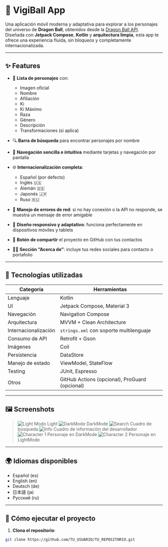 # 🐉 VigiBall App

Una aplicación móvil moderna y adaptativa para explorar a los personajes del universo de **Dragon Ball**, obtenidos desde la [Dragon Ball API]([https://dragonball-api.com/api/](https://web.dragonball-api.com/)).  
Diseñada con **Jetpack Compose**, **Kotlin** y **arquitectura limpia**, esta app te ofrece una experiencia fluida, sin bloqueos y completamente internacionalizada.

---

## ✨ Features

- 📜 **Lista de personajes** con:
  - Imagen oficial
  - Nombre
  - Afiliación
  - Ki
  - Ki Máximo
  - Raza
  - Género
  - Descripción
  - Transformaciones (si aplica)

- 🔍 **Barra de búsqueda** para encontrar personajes por nombre

- 🧭 **Navegación sencilla e intuitiva** mediante tarjetas y navegación por pantalla

- 🌐 **Internacionalización completa**:
  - Español (por defecto)
  - Inglés 🇺🇸
  - Alemán 🇩🇪
  - Japonés 🇯🇵
  - Ruso 🇷🇺

- 🧠 **Manejo de errores de red**: si no hay conexión o la API no responde, se muestra un mensaje de error amigable

- 🎯 **Diseño responsivo y adaptativo**: funciona perfectamente en dispositivos móviles y tablets

- 📲 **Botón de compartir** el proyecto en GitHub con tus contactos

- 🙋‍♂️ **Sección “Acerca de”**: incluye tus redes sociales para contacto o portafolio

---

## 🧪 Tecnologías utilizadas

| Categoría | Herramientas |
|----------|--------------|
| Lenguaje | Kotlin |
| UI | Jetpack Compose, Material 3 |
| Navegación | Navigation Compose |
| Arquitectura | MVVM + Clean Architecture |
| Internacionalización | `strings.xml` con soporte multilenguaje |
| Consumo de API | Retrofit + Gson |
| Imágenes | Coil |
| Persistencia | DataStore |
| Manejo de estado | ViewModel, StateFlow |
| Testing | JUnit, Espresso |
| Otros | GitHub Actions (opcional), ProGuard (opcional) |

---

## 🖼️ Screenshots

> ![Light](https://github.com/user-attachments/assets/a0a46f37-1a4b-4fcd-b3e5-31d1231c29f1)
> Modo Light
> ![DarkMode](https://github.com/user-attachments/assets/5ba14852-8ab4-417f-ada2-32ce4d0bd9c5)
> DarkMode
> ![Search](https://github.com/user-attachments/assets/461d4ff8-e244-498c-b97a-4b17d102e421)
> Cuadro de búsqueda
> ![Info](https://github.com/user-attachments/assets/aeae06c5-6aa1-4052-a317-3e5ccef86181)
> Cuadro de información del desarrollador
> ![Character 1](https://github.com/user-attachments/assets/afd0e814-d67b-42af-ac0d-4d3963112fcc)
> Personaje en DarkMode
> ![Character 2](https://github.com/user-attachments/assets/ddd724f5-bb9d-4bc4-812c-44183d6b821e)
> Personaje en LightMode

---

## 🌍 Idiomas disponibles

- Español (es)
- English (en)
- Deutsch (de)
- 日本語 (ja)
- Русский (ru)

---

## 🚀 Cómo ejecutar el proyecto

1. **Clona el repositorio**:

```bash
git clone https://github.com/TU_USUARIO/TU_REPOSITORIO.git
